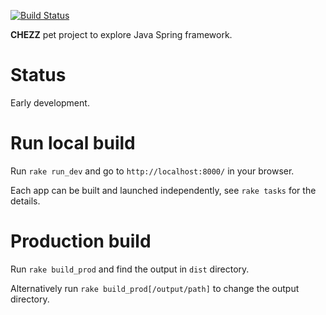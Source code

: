 [![Build Status](https://travis-ci.org/niamster/chezz.svg?branch=master)](https://travis-ci.org/niamster/chezz)

**CHEZZ** pet project to explore Java Spring framework.

# Status
Early development.

# Run local build
Run `rake run_dev` and go to `http://localhost:8000/` in your browser.

Each app can be built and launched independently, see `rake tasks` for the details.

# Production build
Run `rake build_prod` and find the output in `dist` directory.

Alternatively run `rake build_prod[/output/path]` to change the output directory.
